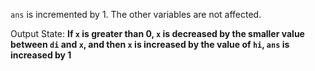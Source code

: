 `ans` is incremented by 1. The other variables are not affected.

Output State: **If `x` is greater than 0, `x` is decreased by the smaller value between `di` and `x`, and then `x` is increased by the value of `hi`, `ans` is increased by 1**